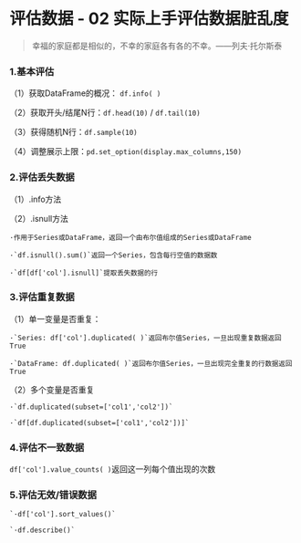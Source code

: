 # 评估数据  -  02 实际上手评估数据脏乱度

> 幸福的家庭都是相似的，不幸的家庭各有各的不幸。——列夫·托尔斯泰

### 1.基本评估

（1）获取DataFrame的概况： `df.info( )`

（2）获取开头/结尾N行：`df.head(10)` / `df.tail(10)`

（3）获得随机N行：`df.sample(10)`

（4）调整展示上限：`pd.set_option(display.max_columns,150)`

### 2.评估丢失数据

（1）.info方法

（2）.isnull方法

    ·作用于Series或DataFrame，返回一个由布尔值组成的Series或DataFrame

    ·`df.isnull().sum()`返回一个Series，包含每行空值的数据数

    ·`df[df['col'].isnull]`提取丢失数据的行

### 3.评估重复数据

（1）单一变量是否重复：

    ·`Series: df['col'].duplicated( )`返回布尔值Series，一旦出现重复数据返回True

    ·`DataFrame: df.duplicated( )`返回布尔值Series，一旦出现完全重复的行数据返回True

（2）多个变量是否重复

    ·`df.duplicated(subset=['col1','col2'])`

    ·`df[df.duplicated(subset=['col1','col2'])]`

### 4.评估不一致数据

`df['col'].value_counts( )`返回这一列每个值出现的次数

### 5.评估无效/错误数据

    `·df['col'].sort_values()`

    `·df.describe()`
